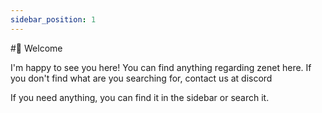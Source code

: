 ```yaml
---
sidebar_position: 1
---
```


#👋 Welcome

I'm happy to see you here! You can find anything regarding zenet here.
If you don't find what are you searching for, contact us at discord

If you need anything, you can find it in the sidebar or search it.

